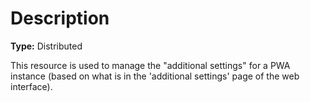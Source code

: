 # Description

**Type:** Distributed

This resource is used to manage the "additional settings" for a PWA instance
(based on what is in the 'additional settings' page of the web interface).
